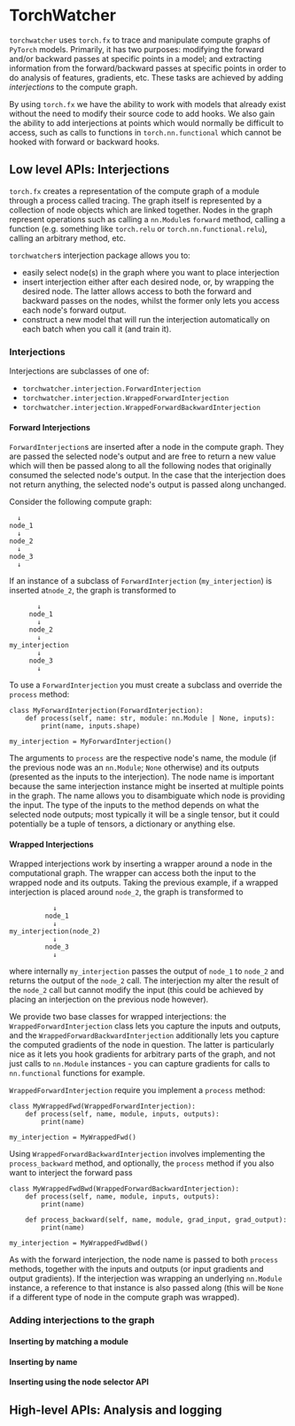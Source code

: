 # TorchWatcher

`torchwatcher` uses `torch.fx` to trace and manipulate compute graphs of 
`PyTorch` models. Primarily, it has two purposes: modifying the forward and/or 
backward passes at specific points in a model; and extracting information 
from the forward/backward passes at specific points in order to do analysis 
of features, gradients, etc. These tasks are achieved by adding 
_interjections_ to the compute graph.

By using `torch.fx` we have the ability to work with models that already exist
without the need to modify their source code to add hooks. We also gain the 
ability to add interjections at points which would normally be difficult to 
access, such as calls to functions in `torch.nn.functional` which cannot be 
hooked with forward or backward hooks. 

## Low level APIs: Interjections

`torch.fx` creates a representation of the compute graph of a module through 
a process called tracing. The graph itself is represented by a collection of 
node objects which are linked together. Nodes in the graph represent 
operations such as calling a `nn.Module`s `forward` method, calling a 
function (e.g. something like `torch.relu` or `torch.nn.functional.relu`), 
calling an arbitrary method, etc. 

`torchwatcher`s interjection package allows you to:

- easily select node(s) in the graph where you want to place interjection 
- insert interjection either after each desired node, or, by wrapping the 
  desired node. The latter allows access to both the forward and backward 
  passes on the nodes, whilst the former only lets you access each node's 
  forward output.
- construct a new model that will run the interjection automatically on each 
  batch when you call it (and train it).

### Interjections  

Interjections are subclasses of one of:

- `torchwatcher.interjection.ForwardInterjection`
- `torchwatcher.interjection.WrappedForwardInterjection`
- `torchwatcher.interjection.WrappedForwardBackwardInterjection`

#### Forward Interjections 

`ForwardInterjection`s are inserted after a node in the compute graph. They 
are passed the selected node's output and are free to return a new value 
which will then be passed along to all the following nodes that originally 
consumed the selected node's output. In the case that the interjection does not 
return anything, the selected node's output is passed along unchanged.

Consider the following compute graph:

      ↓
    node_1
      ↓
    node_2
      ↓
    node_3
      ↓

If an instance of a subclass of `ForwardInterjection` (`my_interjection`) is 
inserted at`node_2`, the graph is transformed to  

           ↓
         node_1
           ↓
         node_2
           ↓
    my_interjection
           ↓
         node_3
           ↓

To use a `ForwardInterjection` you must create a subclass and override the 
`process` method:

    class MyForwardInterjection(ForwardInterjection):
        def process(self, name: str, module: nn.Module | None, inputs):
            print(name, inputs.shape)

    my_interjection = MyForwardInterjection()

The arguments to `process` are the respective node's name, the module (if 
the previous node was an `nn.Module`; `None` otherwise) and its outputs 
(presented as the inputs to the interjection). The node name is important 
because the same interjection instance might be inserted at multiple points 
in the graph. The name allows you to disambiguate which node is providing 
the input.  The type of the inputs to the method depends on what the 
selected node outputs; most typically it will be a single tensor, but it 
could potentially be a tuple of tensors, a dictionary or anything else.

#### Wrapped Interjections

Wrapped interjections work by inserting a wrapper around a node in the 
computational graph. The wrapper can access both the input to the wrapped 
node and its outputs. Taking the previous example, if a wrapped interjection 
is placed around `node_2`, the graph is transformed to

               ↓
             node_1
               ↓
    my_interjection(node_2)
               ↓
             node_3
               ↓

where internally `my_interjection` passes the output of `node_1` to `node_2` 
and returns the output of the `node_2` call. The interjection my alter the 
result of the `node_2` call but cannot modify the input (this could be 
achieved by placing an interjection on the previous node however).

We provide two base classes for wrapped interjections: the 
`WrappedForwardInterjection` class lets you capture the inputs and outputs, 
and the `WrappedForwardBackwardInterjection` additionally lets you capture the
computed gradients of the node in question. The latter is particularly nice 
as it lets you hook gradients for arbitrary parts of the graph, and not just 
calls to `nn.Module` instances - you can capture gradients for calls to 
`nn.functional` functions for example.

`WrappedForwardInterjection` require you implement a `process` method:

    class MyWrappedFwd(WrappedForwardInterjection):
        def process(self, name, module, inputs, outputs):
            print(name)

    my_interjection = MyWrappedFwd()

Using `WrappedForwardBackwardInterjection` involves implementing the 
`process_backward` method, and optionally, the `process` method if you also 
want to interject the forward pass

    class MyWrappedFwdBwd(WrappedForwardBackwardInterjection):
        def process(self, name, module, inputs, outputs):
            print(name)

        def process_backward(self, name, module, grad_input, grad_output):
            print(name)

    my_interjection = MyWrappedFwdBwd()

As with the forward interjection, the node name is passed to both `process` 
methods, together with the inputs and outputs (or input gradients and output 
gradients). If the interjection was wrapping an underlying `nn.Module` instance,
a reference to that instance is also passed along (this will be `None` if a 
different type of node in the compute graph was wrapped).

### Adding interjections to the graph

#### Inserting by matching a module

#### Inserting by name

#### Inserting using the node selector API


## High-level APIs: Analysis and logging